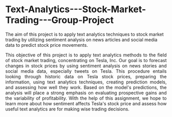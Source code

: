 # Text-Analytics---Stock-Market-Trading---Group-Project
The aim of this project is to apply text analytics techniques to stock market trading by utilizing  sentiment analysis on news articles and social media data to predict stock price movements.

<p align="justify">This objective of this project is to apply text analytics methods to the field of stock market trading, 
concentrating on Tesla, Inc. Our goal is to forecast changes in stock prices by using sentiment 
analysis on news stories and social media data, especially tweets on Tesla. This procedure 
entails looking through historic data on Tesla stock prices, preparing the information, using 
text analytics techniques, creating prediction models, and assessing how well they work. Based 
on the model's predictions, the analysis will place a strong emphasis on evaluating prospective 
gains and the variability of profitability. With the help of this assignment, we hope to learn 
more about how sentiment affects Tesla's stock price and assess how useful text analytics are 
for making wise trading decisions.</p>
